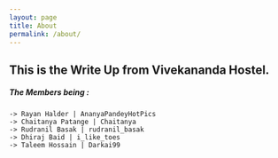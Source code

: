 ```yaml
---
layout: page
title: About
permalink: /about/
---
```


## This is the Write Up from Vivekananda Hostel.


##### The Members being : 

    -> Rayan Halder | AnanyaPandeyHotPics
    -> Chaitanya Patange | Chaitanya
    -> Rudranil Basak | rudranil_basak
    -> Dhiraj Baid | i_like_toes
    -> Taleem Hossain | Darkai99
